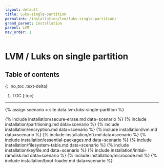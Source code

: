 ```yaml
---
layout: default
title: Luks-single-partition
permalink: /installation/lvm/luks-single-partition/
grand_parent: Installation
parent: LVM
nav_order: 1
---
```


# LVM / Luks on single partition

## Table of contents
{: .no_toc .text-delta}

1. TOC
{:toc}

---

{% assign scenario = site.data.lvm.luks-single-partition %}

{% include installation/secure-erase.md data=scenario %}
{% include installation/partitioning.md data=scenario %}
{% include installation/encryption.md data=scenario %}
{% include installation/lvm.md data=scenario %}
{% include installation/efi.md data=scenario %}
{% include installation/essential-packages.md data=scenario %}
{% include installation/filesystem-table.md data=scenario %}
{% include installation/keyfile.md data=scenario %}
{% include installation/initial-ramdisk.md data=scenario %}
{% include installation/microcode.md %}
{% include installation/boot-loader.md data=scenario %}
